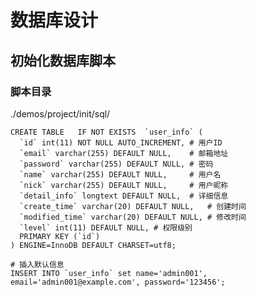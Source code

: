 #  数据库设计 #

##  初始化数据库脚本 ##

###  脚本目录 ###

./demos/project/init/sql/

    CREATE TABLE   IF NOT EXISTS  `user_info` (
      `id` int(11) NOT NULL AUTO_INCREMENT, # 用户ID
      `email` varchar(255) DEFAULT NULL,    # 邮箱地址
      `password` varchar(255) DEFAULT NULL, # 密码
      `name` varchar(255) DEFAULT NULL,     # 用户名
      `nick` varchar(255) DEFAULT NULL,     # 用户昵称
      `detail_info` longtext DEFAULT NULL,  # 详细信息
      `create_time` varchar(20) DEFAULT NULL,   # 创建时间
      `modified_time` varchar(20) DEFAULT NULL, # 修改时间
      `level` int(11) DEFAULT NULL, # 权限级别
      PRIMARY KEY (`id`)
    ) ENGINE=InnoDB DEFAULT CHARSET=utf8;
    
    # 插入默认信息
    INSERT INTO `user_info` set name='admin001', email='admin001@example.com', password='123456';